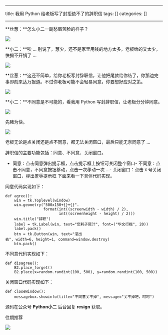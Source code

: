 
--- 
title:  我用 Python 给老板写了封拒绝不了的辞职信 
tags: []
categories: [] 

---
>  
  **丝葱：**怎么小二一副愁眉苦脸的样子？ 
 

<img src="https://img-blog.csdnimg.cn/img_convert/c083398ec20dae638aba0363a7a75191.png">

>  
  **小二：**唉 ... 别说了，葱少，还不是家里用钱的地方太多，老板给的又太少，快揭不开锅了 ... 
 

<img src="https://img-blog.csdnimg.cn/img_convert/4220537be5a2325112c2dc7b6f9001cf.gif">

>  
  **丝葱：**这还不简单，给你老板写封辞职信，让他把尾款给你结了，你那边完事即刻来达万报道。不过你老板可能不会轻易同意，你要想好应对之策。 
 

<img src="https://img-blog.csdnimg.cn/img_convert/7c41259aa57e987603d7fb98fe520772.gif">

>  
  **小二：**不同意是不可能的，看我用 Python 写封辞职信，让老板分分钟同意。 
 

<img src="https://img-blog.csdnimg.cn/img_convert/8a33770a05819a83a40638f2a91c7ca8.gif">

先睹为快。

<img src="https://img-blog.csdnimg.cn/img_convert/24b132e6485b5198cdda2d4e237c4606.gif">

老板无论是点关闭还是点不同意，都无法关闭窗口，最后只能无奈同意了 ...

辞职信的主要功能包括：同意、不同意、关闭窗口。
- 同意：点击同意弹出提示框，点击提示框上按钮可关闭整个窗口- 不同意：点击不同意，不同意按钮移动，点击一次移动一次 ...- 关闭窗口：点击 `X` 号关闭窗口，弹出羞辱提示框
下面来看一下具体代码实现。

同意代码实现如下：

```
def agree():
    win = tk.Toplevel(window)
    win.geometry("500x150+{}+{}".
                 format(int((screenwidth - width) / 2),
                        int((screenheight - height) / 2)))
    win.title("辞职")
    label = tk.Label(win, text="您耗子尾汁", font=("华文行楷", 20))
    label.pack()
    btn = tk.Button(win, text="滚出去", width=6, height=1, command=window.destroy)
    btn.pack()

```

不同意代码实现如下：

```
def disagree():
    B2.place_forget()
    B2.place(x=random.randint(100, 500), y=random.randint(100, 500))

```

关闭窗口代码实现如下：

```
def closeWindow():
    messagebox.showinfo(title="不同意关不掉", message="关不掉吧，呵呵")

```

源码在公众号 **Python小二** 后台回复 **resign** 获取。

往期推荐







<img src="https://img-blog.csdnimg.cn/img_convert/7dd1e1a9526c5a5dbb2f4115013be554.png">
